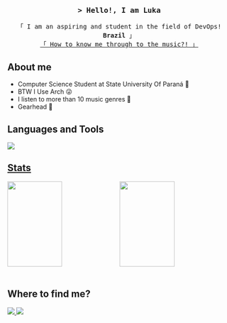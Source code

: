 <!-- Intro  -->
<h3 align="center">
        <samp>&gt; Hello!, I am
                <b><a target="_blank">Luka</a></b>
        </samp>
</h3>

<p align="center"> 
  <samp>
    「 I am an aspiring and student in the field of DevOps! <b>Brazil</b> 」
    <br>
    <a href="https://soundcloud.com/paulista_do_evo_vii/sets/tipo-isso-tlgd">「 How to know me through to the music?! 」</a>
  </samp>
</p>


<!-- About me -->
<h2 align="left">About me</h2>

- Computer Science Student at State University Of Paraná :blue_book:
- BTW I Use Arch :stuck_out_tongue_winking_eye:
- I listen to more than 10 music genres :musical_note:
- Gearhead :car:

<!-- Languages and Tools -->
<h2 align="left">Languages and Tools</h2>
<a href="https://skillicons.dev">
<img src="https://skillicons.dev/icons?i=java,py,c,js,vscode,bash,linux,arch,docker,kubernetes,githubactions,prometheus,grafana,aws,googlecloud,azure,mongodb,postman,figma"/>


<!-- Stats -->
<h2>Stats</h2>

<a> 
    <a href="https://github.com/LukaZSH"><img src="https://denvercoder1-github-readme-stats.vercel.app/api?username=LukaZSH&show_icons=true&count_private=true&theme=react&border_color=7F3FBF&bg_color=0D1117&title_color=F85D7F&icon_color=F8D866" height="192px" width="49.5%"/></a>
  <a href="https://github.com/LukaZSH"><img src="https://denvercoder1-github-readme-stats.vercel.app/api/top-langs/?username=LukaZSH&langs_count=8&layout=compact&theme=react&border_color=7F3FBF&bg_color=0D1117&title_color=F85D7F&icon_color=F8D866" height="192px" width="49.5%"/></a>
  
  <br/>
</a>
<br/>

<!-- Medias -->
<h2>Where to find me?</h2>
<p align="left">
 <a href="https://linkedin.com/in/luka-alves" target="_blank">
  <img src="https://img.shields.io/badge/LinkedIn-0077B5?style=for-the-badge&logo=linkedin&logoColor=white"/>
 </a>
 <a href="https://instagram.com/luka.zsh" target="_blank">
  <img src="https://img.shields.io/badge/Instagram-fe4164?style=for-the-badge&logo=instagram&logoColor=white"/>
 </a> 
</p>
